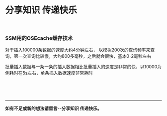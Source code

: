 # 分享知识  传递快乐 

<br>

### SSM用的OSEcache缓存技术

对于插入100000条数据的速度大约4分钟左右，
以模拟200次的查询频率来查询，第一次查询比较慢，大约800多毫秒，之后就会很快，基本0-2毫秒左右


批量插入数据与一条一条的插入数据相比批量插入的速度是非常的快，以10000为例耗时在5s左右，单条插入数据速度非常耗时





<br><br><br>

---

**如有不足或新的想法请留言--分享知识 传递快乐。** 